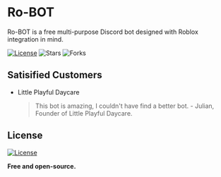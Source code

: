 # Ro-BOT
Ro-BOT is a free multi-purpose Discord bot designed with Roblox integration in mind.

[![License](https://img.shields.io/github/license/blazerzs/Ro-BOT)](https://github.com/blazerzs/Ro-BOT/blob/main/LICENSE) ![Stars](https://img.shields.io/github/stars/blazerzs/Ro-BOT) ![Forks](https://img.shields.io/github/forks/blazerzs/Ro-BOT)

## Satisified Customers
- Little Playful Daycare
  > This bot is amazing, I couldn't have find a better bot. - Julian, Founder of Little Playful Daycare.

## License
[![License](https://img.shields.io/github/license/blazerzs/Ro-BOT)](https://github.com/blazerzs/Ro-BOT/blob/main/LICENSE)

**Free and open-source.**
